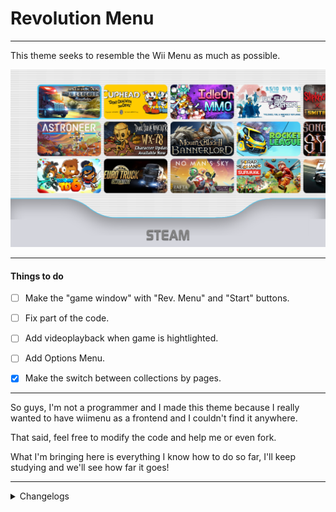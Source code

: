 # Revolution Menu

---

This theme seeks to resemble the Wii Menu as much as possible.

![print](screenshots/2.png)

---

#### Things to do

- [ ] Make the "game window" with "Rev. Menu" and "Start" buttons.

- [ ] Fix part of the code.

- [ ] Add videoplayback when game is hightlighted.

- [ ] Add Options Menu.

- [x] Make the switch between collections by pages.

---

So guys, I'm not a programmer and I made this theme because I really wanted to have wiimenu as a frontend and I couldn't find it anywhere.

That said, feel free to modify the code and help me or even fork. 

What I'm bringing here is everything I know how to do so far, I'll keep studying and we'll see how far it goes!

---

<details>
    <summary>Changelogs</summary>

## 0.1.3

```
1. Changed some soundeffects
2. Fixed the bottonbar image issue
3. Collections(consoles) now can be changed using page keys (default on keyboard is 'q' and 'e')
```

## 0.1.2

```
1. Changed somethings in code to fix scaling issues.
2. Changed the bottom image from .svg to .png
```
</details>
